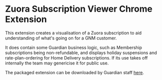 # Zuora Subscription Viewer Chrome Extension

This extension creates a visualisation of a Zuora subscription to aid understanding of what's going on for a GNM customer.

It does contain some Guardian business logic, such as Membership subscriptions being non-refundable, and displays holiday suspensions and rate-plan-ordering for Home Delivery subscriptions. If its use takes off internally the team may genericise it for public use.

The packaged extension can be downloaded by Guardian staff [here](https://chrome.google.com/webstore/detail/zuora-subscription-viewer/aamflkhcmbbhehdiecbnodkiaeboekkc).
